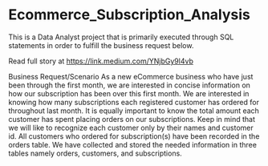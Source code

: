 # Ecommerce_Subscription_Analysis
This is a Data Analyst project that is primarily executed through SQL statements in order to fulfill the business request below.

Read full story at https://link.medium.com/YNjbGy9l4vb

Business Request/Scenario
As a new eCommerce business who have just been through the first month, we are interested in concise information on how our subscription has been over this first month.
We are interested in knowing how many subscriptions each registered customer has ordered for throughout last month.
It is equally important to know the total amount each customer has spent placing orders on our subscriptions.
Keep in mind that we will like to recognize each customer only by their names and customer id. All customers who ordered for subscription(s) have been recorded in the orders table.
We have collected and stored the needed information in three tables namely orders, customers, and subscriptions.
